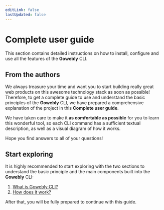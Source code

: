 ```yaml
---
editLink: false
lastUpdated: false
---
```


# Complete user guide

This section contains detailed instructions on how to install, configure and use all the features of the **Gowebly** CLI.

<!--@include: ./parts/block_want-to-try.md-->

## From the authors

We always treasure your time and want you to start building really great web products on this awesome technology stack as soon as possible! Therefore, to get a complete guide to use and understand the basic principles of the **Gowebly** CLI, we have prepared a comprehensive explanation of the project in this **Complete user guide**.

We have taken care to make it **as comfortable as possible** for you to learn this wonderful tool, so each CLI command has a sufficient textual description, as well as a visual diagram of how it works.

Hope you find answers to all of your questions!

<!--@include: ./parts/block_cant-find-answer.md-->

## Start exploring

It is highly recommended to start exploring with the two sections to understand the basic principle and the main components built into the **Gowebly** CLI:

1. [What is Gowebly CLI?](/getting-started)
2. [How does it work?](/getting-started/how-does-it-work)

After that, you will be fully prepared to continue with this guide.

<!--@include: ./parts/links.md-->